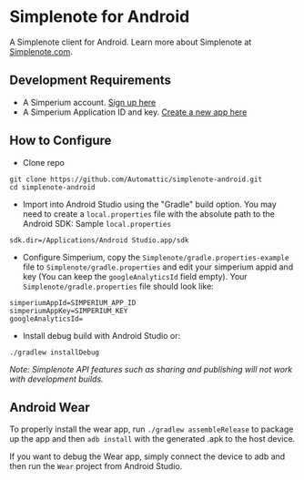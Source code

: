 # Simplenote for Android

A Simplenote client for Android. Learn more about Simplenote at [Simplenote.com](https://simplenote.com).

## Development Requirements
* A Simperium account. [Sign up here](https://simperium.com/signup/)
* A Simperium Application ID and key. [Create a new app here](https://simperium.com/app/new/)

## How to Configure

* Clone repo
```shell
git clone https://github.com/Automattic/simplenote-android.git
cd simplenote-android
```

* Import into Android Studio using the "Gradle" build option. You may need to create a `local.properties` file with the absolute path to the Android SDK:
Sample `local.properties`
```
sdk.dir=/Applications/Android Studio.app/sdk
```

* Configure Simperium, copy the `Simplenote/gradle.properties-example` file to `Simplenote/gradle.properties` and edit your simperium appid and key (You can keep the `googleAnalyticsId` field empty). Your `Simplenote/gradle.properties` file should look like:
```
simperiumAppId=SIMPERIUM_APP_ID
simperiumAppKey=SIMPERIUM_KEY
googleAnalyticsId=
```

* Install debug build with Android Studio or:
```shell
./gradlew installDebug
```

_Note: Simplenote API features such as sharing and publishing will not work with development builds._

## Android Wear

To properly install the wear app, run `./gradlew assembleRelease` to package up the app and then `adb install` with the generated .apk to the host device.

If you want to debug the Wear app, simply connect the device to adb and then run the `Wear` project from Android Studio.
